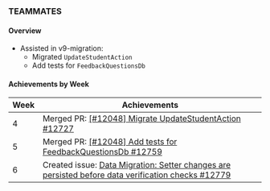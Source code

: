 ### TEAMMATES

#### Overview
- Assisted in v9-migration: 
    - Migrated `UpdateStudentAction`
    - Add tests for `FeedbackQuestionsDb`

#### Achievements by Week

| Week | Achievements |
| ---- | ------------ |
| 4 | Merged PR: [[#12048] Migrate UpdateStudentAction #12727](https://github.com/TEAMMATES/teammates/pull/12727) |
| 5 | Merged PR: [[#12048] Add tests for FeedbackQuestionsDb #12759](https://github.com/TEAMMATES/teammates/pull/12759) |
| 6 | Created issue: [Data Migration: Setter changes are persisted before data verification checks #12779](https://github.com/TEAMMATES/teammates/issues/12779) |